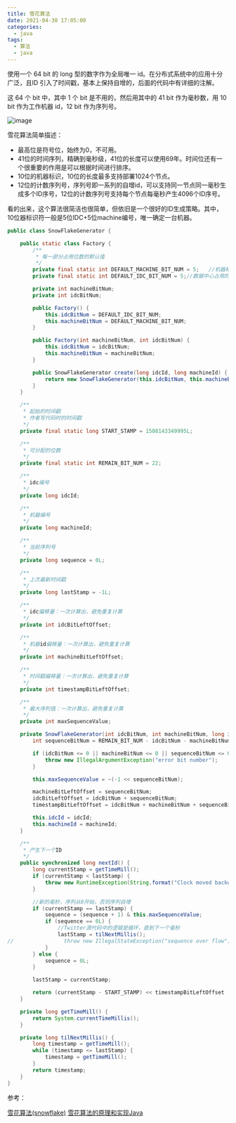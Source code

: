 ```yaml
---
title: 雪花算法
date: 2021-04-30 17:05:00
categories: 
  - java
tags:
  - 算法
  - java
---
```


使用一个 64 bit 的 long 型的数字作为全局唯一 id。在分布式系统中的应用十分广泛，且ID 引入了时间戳，基本上保持自增的，后面的代码中有详细的注解。

 

这 64 个 bit 中，其中 1 个 bit 是不用的，然后用其中的 41 bit 作为毫秒数，用 10 bit 作为工作机器 id，12 bit 作为序列号。

 ![image](/images/雪花算法.png)

雪花算法简单描述：
+ 最高位是符号位，始终为0，不可用。
+ 41位的时间序列，精确到毫秒级，41位的长度可以使用69年。时间位还有一个很重要的作用是可以根据时间进行排序。
+ 10位的机器标识，10位的长度最多支持部署1024个节点。
+ 12位的计数序列号，序列号即一系列的自增id，可以支持同一节点同一毫秒生成多个ID序号，12位的计数序列号支持每个节点每毫秒产生4096个ID序号。

看的出来，这个算法很简洁也很简单，但依旧是一个很好的ID生成策略。其中，10位器标识符一般是5位IDC+5位machine编号，唯一确定一台机器。

```java
public class SnowFlakeGenerator {

    public static class Factory {
        /**
         * 每一部分占用位数的默认值
         */
        private final static int DEFAULT_MACHINE_BIT_NUM = 5;   //机器标识占用的位数
        private final static int DEFAULT_IDC_BIT_NUM = 5;//数据中心占用的位数

        private int machineBitNum;
        private int idcBitNum;

        public Factory() {
            this.idcBitNum = DEFAULT_IDC_BIT_NUM;
            this.machineBitNum = DEFAULT_MACHINE_BIT_NUM;
        }

        public Factory(int machineBitNum, int idcBitNum) {
            this.idcBitNum = idcBitNum;
            this.machineBitNum = machineBitNum;
        }

        public SnowFlakeGenerator create(long idcId, long machineId) {
            return new SnowFlakeGenerator(this.idcBitNum, this.machineBitNum, idcId, machineId);
        }
    }

    /**
     * 起始的时间戳
     * 作者写代码时的时间戳
     */
    private final static long START_STAMP = 1508143349995L;

    /**
     * 可分配的位数
     */
    private final static int REMAIN_BIT_NUM = 22;

    /**
     * idc编号
     */
    private long idcId;

    /**
     * 机器编号
     */
    private long machineId;

    /**
     * 当前序列号
     */
    private long sequence = 0L;

    /**
     * 上次最新时间戳
     */
    private long lastStamp = -1L;

    /**
     * idc偏移量：一次计算出，避免重复计算
     */
    private int idcBitLeftOffset;

    /**
     * 机器id偏移量：一次计算出，避免重复计算
     */
    private int machineBitLeftOffset;

    /**
     * 时间戳偏移量：一次计算出，避免重复计算
     */
    private int timestampBitLeftOffset;

    /**
     * 最大序列值：一次计算出，避免重复计算
     */
    private int maxSequenceValue;

    private SnowFlakeGenerator(int idcBitNum, int machineBitNum, long idcId, long machineId) {
        int sequenceBitNum = REMAIN_BIT_NUM - idcBitNum - machineBitNum;

        if (idcBitNum <= 0 || machineBitNum <= 0 || sequenceBitNum <= 0) {
            throw new IllegalArgumentException("error bit number");
        }

        this.maxSequenceValue = ~(-1 << sequenceBitNum);

        machineBitLeftOffset = sequenceBitNum;
        idcBitLeftOffset = idcBitNum + sequenceBitNum;
        timestampBitLeftOffset = idcBitNum + machineBitNum + sequenceBitNum;

        this.idcId = idcId;
        this.machineId = machineId;
    }

    /**
     * 产生下一个ID
     */
    public synchronized long nextId() {
        long currentStamp = getTimeMill();
        if (currentStamp < lastStamp) {
            throw new RuntimeException(String.format("Clock moved backwards. Refusing to generate id for %d milliseconds", lastStamp - currentStamp));
        }

        //新的毫秒，序列从0开始，否则序列自增
        if (currentStamp == lastStamp) {
            sequence = (sequence + 1) & this.maxSequenceValue;
            if (sequence == 0L) {
                //Twitter源代码中的逻辑是循环，直到下一个毫秒
                lastStamp = tilNextMillis();
//                throw new IllegalStateException("sequence over flow");
            }
        } else {
            sequence = 0L;
        }

        lastStamp = currentStamp;

        return (currentStamp - START_STAMP) << timestampBitLeftOffset | idcId << idcBitLeftOffset | machineId << machineBitLeftOffset | sequence;
    }

    private long getTimeMill() {
        return System.currentTimeMillis();
    }

    private long tilNextMillis() {
        long timestamp = getTimeMill();
        while (timestamp <= lastStamp) {
            timestamp = getTimeMill();
        }
        return timestamp;
    }
}
```





参考：

[雪花算法(snowflake)](https://blog.csdn.net/u011499747/article/details/78254990)
[雪花算法的原理和实现Java](https://blog.csdn.net/lq18050010830/article/details/89845790)